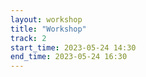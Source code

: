 ```yaml
---
layout: workshop
title: "Workshop"
track: 2
start_time: 2023-05-24 14:30
end_time: 2023-05-24 16:30
---
```


